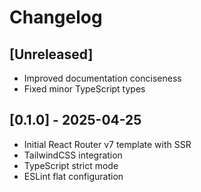 # Changelog

## [Unreleased]

- Improved documentation conciseness
- Fixed minor TypeScript types

## [0.1.0] - 2025-04-25

- Initial React Router v7 template with SSR
- TailwindCSS integration
- TypeScript strict mode
- ESLint flat configuration
